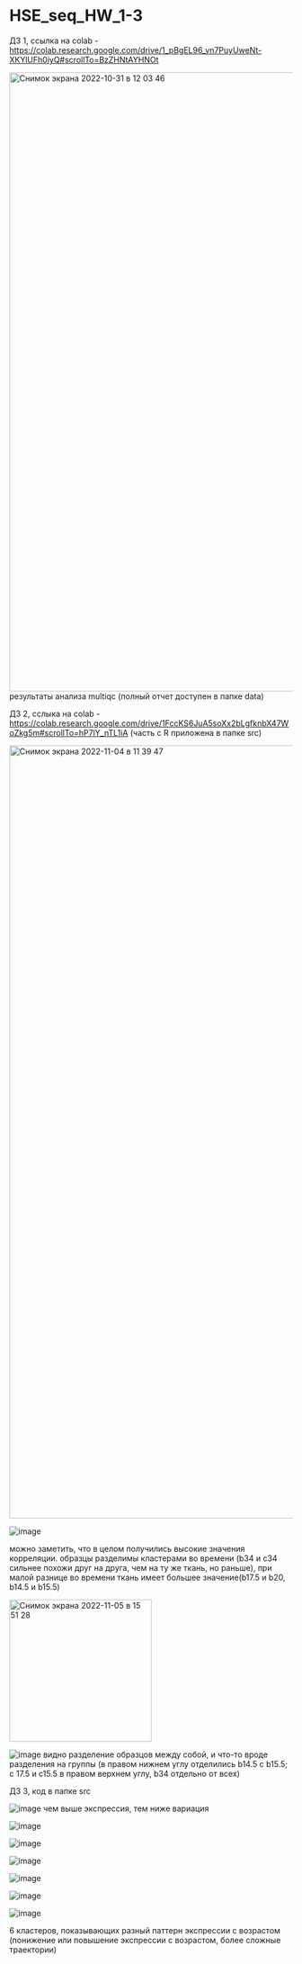 # HSE_seq_HW_1-3

ДЗ 1, ссылка на colab - https://colab.research.google.com/drive/1_pBgEL96_vn7PuyUweNt-XKYlUFh0iyQ#scrollTo=BzZHNtAYHNOt

<img width="1101" alt="Снимок экрана 2022-10-31 в 12 03 46" src="https://user-images.githubusercontent.com/60537367/198971223-4128b0c3-e6c3-4b4c-b84c-907689887459.png">
результаты анализа multiqc (полный отчет доступен в папке data)



ДЗ 2, сслыка на colab - https://colab.research.google.com/drive/1FccKS6JuA5soXx2bLgfknbX47WoZkg5m#scrollTo=hP7lY_nTL1iA
(часть с R приложена в папке src)

<img width="1375" alt="Снимок экрана 2022-11-04 в 11 39 47" src="https://user-images.githubusercontent.com/60537367/199929503-13b9466f-13db-4dff-8dd7-01adbc176b8a.png">

![image](https://user-images.githubusercontent.com/60537367/199970885-a8d4ab8c-8369-48bc-a0d3-3708c68ce752.png)

можно заметить, что в целом получились высокие значения корреляции. образцы разделимы кластерами во времени (b34 и c34 сильнее похожи друг на друга, чем на ту же ткань, но раньше), при малой разнице во времени ткань имеет большее значение(b17.5 и b20, b14.5 и b15.5)

<img width="253" alt="Снимок экрана 2022-11-05 в 15 51 28" src="https://user-images.githubusercontent.com/60537367/200120773-24771688-a805-48e0-b104-658d5e9ed483.png">

![image](https://user-images.githubusercontent.com/60537367/199929395-60e8cb54-122f-4124-9c51-9346e6d3037e.png)
видно разделение образцов между собой, и что-то вроде разделения на группы (в правом нижнем углу отделились b14.5 с b15.5; с 17.5 и c15.5 в правом верхнем углу, b34 отдельно от всех)

ДЗ 3, код в папке src

![image](https://user-images.githubusercontent.com/60537367/199975608-6014a114-d19c-4bfb-8674-d03f67afb50b.png)
чем выше экспрессия, тем ниже вариация

![image](https://user-images.githubusercontent.com/60537367/200163929-5752ba7e-df0a-45ba-a8ab-df629a9301b3.png)

![image](https://user-images.githubusercontent.com/60537367/200163939-5a106992-f90e-463a-9e89-fc322dc23296.png)

![image](https://user-images.githubusercontent.com/60537367/200163953-20092c0d-85c2-49aa-a127-8240ce190af4.png)

![image](https://user-images.githubusercontent.com/60537367/200163964-efee5fd0-3d4e-4108-8d32-27d21dfe978a.png)

![image](https://user-images.githubusercontent.com/60537367/200163972-18c012ca-e7f2-4d1a-8681-77246bb649a9.png)

![image](https://user-images.githubusercontent.com/60537367/200163978-5358e2be-1e00-4a0e-821e-f7bdce63586e.png)


6 кластеров, показывающих разный паттерн экспрессии с возрастом (понижение или повышение экспрессии с возрастом, более сложные траектории)
